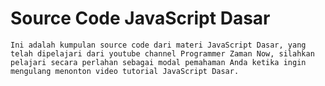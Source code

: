 # Source Code JavaScript Dasar

``Ini adalah kumpulan source code dari materi JavaScript Dasar, yang telah dipelajari dari youtube channel Programmer Zaman Now, silahkan pelajari secara perlahan sebagai modal pemahaman Anda ketika ingin mengulang menonton video tutorial JavaScript Dasar.``
